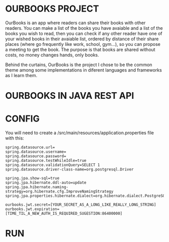 # OURBOOKS PROJECT
OurBooks is an app where readers can share their books with other readers.
You can make a list of the books you have avaiable and a list of the books you wish to read, then you can check if any other reader have one of your wished books in their avaiable list, ordered by distance of their share places (where go frequently like work, school, gym...), so you can propose a meeting to get the book.
The purpose is that books are shared without costs, no money changes hands, only books.

Behind the curtains, OurBooks is the project I chose to be the common theme among some implementations in diferent languages and frameworks as I learn them.

# OURBOOKS IN JAVA REST API 


# CONFIG
You will need to create a /src/main/resources/application.properties file with this:
````
spring.datasource.url=
spring.datasource.username=
spring.datasource.password=
spring.datasource.testWhileIdle=true
spring.datasource.validationQuery=SELECT 1
spring.datasource.driver-class-name=org.postgresql.Driver

spring.jpa.show-sql=true
spring.jpa.hibernate.ddl-auto=update
spring.jpa.hibernate.naming-strategy=org.hibernate.cfg.ImproveNamingStrategy
spring.jpa.properties.hibernate.dialect=org.hibernate.dialect.PostgreSQLDialect

ourbooks.jwt.secret=[YOUR_SECRET_AS_A_LONG_LIKE_REALLY_LONG_STRING]
ourbooks.jwt.expiration=[TIME_TIL_A_NEW_AUTH_IS_REQUIRED_SUGESTION:86400000]
````
# RUN
